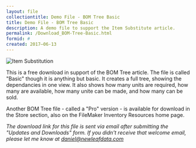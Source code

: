 ```yaml
---
layout: file
collectiontitle: Demo File - BOM Tree Basic
title: Demo File - BOM Tree Basic
description: A demo file to support the Item Substitute article.
permalink: /Download_BOM-Tree-Basic.html
formid: #
created: 2017–06-13
---
```


![Item Substitution](http://newleafdata.com/images/fmp_BOMTreeBasic.png)

This is a free download in support of the BOM Tree article.  The file is called "Basic" though it is anything but basic.  It creates a full tree, showing the dependancies in one view.  It also shows how many units are required, how many are available, how many unite can be made, and how many can be sold.

Another BOM Tree file - called a "Pro" version - is available for download in the Store section, also on the FileMaker Inventory Resources home page.

*The download link for this file is sent via email after submitting the "Updates and Downloads" form.  If you didn't receive that welcome email, please let me know at daniel@newleafdata.com*
